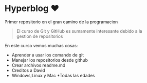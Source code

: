 # Hyperblog ❤
Primer repositorio en el gran camino de la programacion
>El curso de Git y GitHub es sumamente interesante debido a la gestion de repositorios

En este curso vemos muchas cosas:
* Aprender a usar los comando de git
* Manejar los repositorios desde github
* Crear archivos readme.md
* Creditos  a David
* Windows,Linux y Mac
*Todas las edades